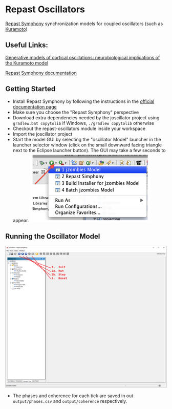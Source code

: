 # Repast Oscillators
[Repast Symphony](https://repast.github.io/repast_simphony.html) synchronization models for coupled oscillators (such as [Kuramoto](http://tutorials.siam.org/dsweb/cotutorial/index.php?s=1&p=1))

## Useful Links:
[Generative models of cortical oscillations: neurobiological implications of the Kuramoto model](https://www.frontiersin.org/articles/10.3389/fnhum.2010.00190/full)

[Repast Symphony documentation](https://repast.github.io/docs.html)

## Getting Started
- Install Repast Symphony by following the instructions in the [official documentation page](https://repast.github.io/docs/RepastReference/RepastReference.html#_installation)
- Make sure you choose the "Repast Symphony" perspective
- Download extra dependencies needed by the joscillator project using `gradlew.bat copytolib` if Windows, `./gradlew copytolib` otherwise
- Checkout the repast-oscillators module inside your workspace
- Import the joscillator project
- Start the model GUI by selecting the "oscillator Model" launcher in the launcher selector window (click on the small downward facing triangle next to the Eclipse launcher button). The GUI may take a few seconds to appear.
  ![](docs/img/start_model.png)

## Running the Oscillator Model
![](docs/img/model_gui.png)
- The phases and coherence for each tick are saved in out `output/phases.csv` and `output/coherence` respectively.

